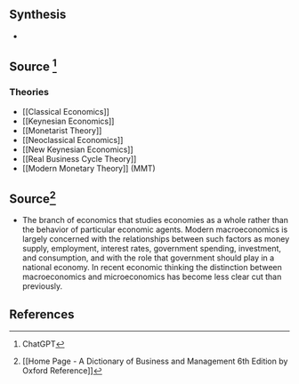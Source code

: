 ## Synthesis
- 
## Source [^1]
### Theories
- [[Classical Economics]]
- [[Keynesian Economics]]
- [[Monetarist Theory]]
- [[Neoclassical Economics]]
- [[New Keynesian Economics]]
- [[Real Business Cycle Theory]]
- [[Modern Monetary Theory]] (MMT)
## Source[^2]
- The branch of economics that studies economies as a whole rather than the behavior of particular economic agents. Modern macroeconomics is largely concerned with the relationships between such factors as money supply, employment, interest rates, government spending, investment, and consumption, and with the role that government should play in a national economy. In recent economic thinking the distinction between macroeconomics and microeconomics has become less clear cut than previously.
## References

[^1]: ChatGPT
[^2]: [[Home Page - A Dictionary of Business and Management 6th Edition by Oxford Reference]]